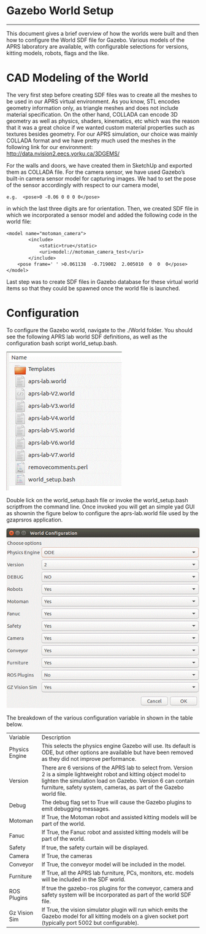 
# Gazebo World Setup

----

  

This document gives a brief overview of how the worlds were built and then how to configure the World SDF file for Gazebo. Various models of the APRS laboratory are available, with configurable selections for versions, kitting models, robots, flags and the like.

# <a name="Modeling"></a>CAD Modeling of the World

The very first step before creating SDF files was to create all the meshes to be used in our APRS virtual environment. As you know, STL encodes geometry information only, as triangle meshes and does not include material specification. On the other hand, COLLADA can encode 3D geometry as well as physics, shaders, kinematics, etc which was the reason that it was a great choice if we wanted custom material properties such as textures besides geometry. For our APRS simulation, our choice was mainly COLLADA format and we have pretty much used the meshes in the following link for our environment:
http://data.nvision2.eecs.yorku.ca/3DGEMS/

For the walls and doors, we have created them in SketchUp and exported them as COLLADA file. For the camera sensor, we have used Gazebo’s built-in camera sensor model for capturing images. We had to set the pose of the sensor accordingly with respect to our camera model, 

    e.g.  <pose>0 -0.06 0 0 0 0</pose> 

in which the last three digits are for orientation. Then, we created SDF file in which we incorporated a sensor model and added the following code in the world file: 

    <model name="motoman_camera">
            <include>
                <static>true</static>
                <uri>model://motoman_camera_test</uri>
            </include>
        <pose frame=' ' >0.061138  -0.719002  2.005010  0  0  0</pose> 
    </model>

Last step was to create SDF files in Gazebo database for these virtual world items so that they could be spawned once the world file is launched.


# <a name="Configuration"></a>Configuration








To configure the Gazebo world, navigate to the ./World folder. You should see the following APRS lab world SDF definitions, as well as the configuration bash script world_setup.bash.


![Figure1](./images/gzworldsetup_image1.gif)



Double lick on the world_setup.bash file or invoke the world_setup.bash  scriptfrom the command line.  Once invoked you will get an simple yad GUI as shownin the figure  below to configure the aprs-lab.world  file used by the gzaprsros application.






![Figure2](./images/gzworldsetup_image2.gif)



The breakdown of the various configuration variable in shown in the table below.





<TABLE>
<TR>
<TD>Variable<BR></TD>
<TD>Description<BR></TD>
</TR>
<TR>
<TD>Physics Engine<BR></TD>
<TD>This selects the physics engine Gazebo will use. Its default is ODE, but other options are available but have been removed as they did not improve performance.<BR></TD>
</TR>
<TR>
<TD>Version<BR></TD>
<TD>There are 6 versions of the APRS lab to select from. Version 2 is a simple lightweight robot and kitting object model to lighten the simulation load on Gazebo. Version 6 can contain furniture, safety system, cameras, as part of the Gazebo world file.<BR></TD>
</TR>
<TR>
<TD>Debug<BR></TD>
<TD>The debug flag set to True will cause the Gazebo plugins to emit debugging messages.<BR></TD>
</TR>
<TR>
<TD>Motoman<BR></TD>
<TD>If True, the Motoman robot and assisted kitting models will be part of the world.<BR></TD>
</TR>
<TR>
<TD>Fanuc<BR></TD>
<TD>If True, the Fanuc robot and assisted kitting models will be part of the world.<BR></TD>
</TR>
<TR>
<TD>Safety<BR></TD>
<TD>If true, the safety curtain will be displayed.<BR></TD>
</TR>
<TR>
<TD>Camera<BR></TD>
<TD>If True, the cameras<BR></TD>
</TR>
<TR>
<TD>Conveyor<BR></TD>
<TD>If True, the conveyor model will be included in the model.<BR></TD>
</TR>
<TR>
<TD>Furniture<BR></TD>
<TD>If True, all the APRS lab furniture, PCs, monitors, etc. models will be included in the SDF world.<BR></TD>
</TR>
<TR>
<TD>ROS Plugins<BR></TD>
<TD>If true the gazebo-ros plugins for the conveyor, camera and safety system will be incorporated as part of the world SDF file.<BR></TD>
</TR>
<TR>
<TD>Gz Vision Sim<BR></TD>
<TD>If True, the vision simulator plugin will run which emits the Gazebo model for all kitting models on a given socket port (typically port 5002 but configurable).<BR></TD>
</TR>
</TABLE>







